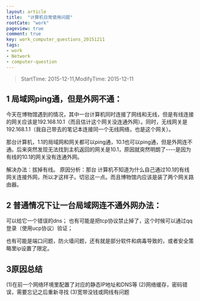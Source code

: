 ```yaml
---
layout: article
title:  "计算机日常使用问题"
rootCate: "work"
pageview: true
comment: true
key: work_computer_questions_20151211
tags:
- work
- Network
- computer-question
---
```


> StartTime: 2015-12-11,ModifyTime: 2015-12-11
<!---more--->

## 1 局域网ping通，但是外网不通：
今天在博物馆遇到的情况，其中一台计算机同时连接了网线和无线，但是有线连接的网关应该是192.168.10.1（而且估计这个网关没连通外网）。同时，无线网关是192.168.1.1（我自己带去的笔记本连接同一个无线网络，也是这个网关）。

那台计算机，1.1的局域网和网关都可以ping通，10.1也可以ping通，但是外网连不通。后来突然发现无法找到主机返回的网关是10.1，原因就突然明朗了----是因为有线的10.1的网关没有连通外网。

解决办法：拔掉有线。
原因分析：那台 计算机不知道为什么自己通过10.1的有线网关连接外网，所以才这样子。切忌这一点。而且博物馆内应该是装了两个网关路由器。

## 2 普通情况下让一台局域网连不通外网办法：
可以给它一个错误的dns；
也有可能是把tcp协议禁止掉了，这个时候可以通过qq登录（使用ucp协议）验证；

也有可能是端口问题，防火墙问题，还有就是部分软件和病毒导致的，或者安全策略里ip设置了限定。

## 3原因总结
(1)在前一个网络环境里配置了对应的静态IP地址和DNS等
(2)网络缓存，密码错误，需要忘记之后重新寻找
(3)宽带没钱或网线有问题
